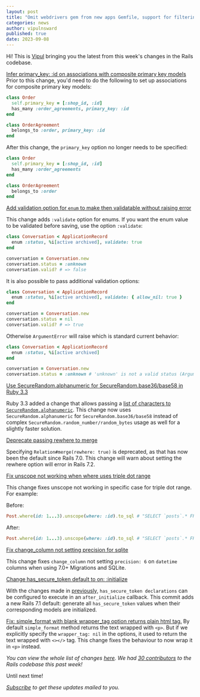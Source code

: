 ```yaml
---
layout: post
title: "Omit webdrivers gem from new apps Gemfile, support for filtering tests by line range and more!"
categories: news
author: vipulnsward
published: true
date: 2023-09-08
---
```



Hi! This is [Vipul](https://www.saeloun.com/team/vipul) bringing you the latest from this week's changes in the Rails codebase.

[Infer primary_key: :id on associations with composite primary key models](https://github.com/rails/rails/pull/49113)
Prior to this change, you'd need to do the following to set up associations for composite primary key models:

```ruby
class Order
  self.primary_key = [:shop_id, :id]
  has_many :order_agreements, primary_key: :id
end

class OrderAgreement
  belongs_to :order, primary_key: :id
end
```

After this change, the `primary_key` option no longer needs to be specified:

```ruby
class Order
  self.primary_key = [:shop_id, :id]
  has_many :order_agreements
end

class OrderAgreement
  belongs_to :order
end
```


[Add validation option for `enum` to make then validatable without raising error](https://github.com/rails/rails/pull/49100)

This change adds `:validate` option for enums. If you want the enum value to be validated before saving, use the option `:validate`:

```ruby
class Conversation < ApplicationRecord
  enum :status, %i[active archived], validate: true
end

conversation = Conversation.new
conversation.status = :unknown
conversation.valid? # => false
```

It is also possible to pass additional validation options:

```ruby
class Conversation < ApplicationRecord
  enum :status, %i[active archived], validate: { allow_nil: true }
end

conversation = Conversation.new
conversation.status = nil
conversation.valid? # => true
```

Otherwise `ArgumentError` will raise which is standard current behavior:

```ruby
class Conversation < ApplicationRecord
  enum :status, %i[active archived]
end

conversation = Conversation.new
conversation.status = :unknown # 'unknown' is not a valid status (ArgumentError)
```

[Use SecureRandom.alphanumeric for SecureRandom.base36/base58 in Ruby 3.3](https://github.com/rails/rails/pull/49067)

Ruby 3.3 added a change that allows passing a [list of characters to `SecureRandom.alphanumeric`](https://github.com/ruby/ruby/pull/8312).
This change now uses `SecureRandom.alphanumeric` for `SecureRandom.base36/base58` instead of complex `SecureRandom.random_number/random_bytes` usage as well
for a slightly faster solution.

[Deprecate passing rewhere to merge](https://github.com/rails/rails/pull/45498)

Specifying `Relation#merge(rewhere: true)` is deprecated, as that has now been the default since Rails 7.0. 
This change will warn about setting the rewhere option will error in Rails 7.2.

[Fix unscope not working when where uses triple dot range](https://github.com/rails/rails/pull/48095)

This change fixes unscope not working in specific case for triple dot range. For example:


Before:
```ruby
Post.where(id: 1...3).unscope(where: :id).to_sql # "SELECT `posts`.* FROM `posts` WHERE `posts`.`id` >= 1 AND `posts`.`id` < 3"    
```

After:
```ruby
Post.where(id: 1...3).unscope(where: :id).to_sql # "SELECT `posts`.* FROM `posts`"
```


[Fix change_column not setting precision for sqlite](https://github.com/rails/rails/pull/49090)

This change fixes `change_column` not setting `precision: 6` on `datetime` columns when using 7.0+ Migrations and SQLite.

[Change has_secure_token default to on: :initialize ](https://github.com/rails/rails/pull/48912)

With the changes made in [previously](https://github.com/rails/rails/pull/47420), `has_secure_token declarations` can be configured to execute in an `after_initialize` callback. 
This commit adds a new Rails 7.1 default: generate all `has_secure_token` values when their corresponding models are initialized.

[Fix: simple_format with blank wrapper_tag option returns plain html tag.](https://github.com/rails/rails/pull/49120)
By default `simple_format` method returns the text wrapped with `<p>`. But if we explicitly specify the `wrapper_tag: nil` in the options, it used to return the text wrapped with `<></>` tag.
This change fixes the behaviour to now wrap it in `<p>` instead.

_You can view the whole list of changes [here](https://github.com/rails/rails/compare/@%7B2023-09-01%7D...main@%7B2023-09-08%7D)._
_We had [30 contributors](https://contributors.rubyonrails.org/contributors/in-time-window/20230901-20230908) to the Rails codebase this past week!_

Until next time!

_[Subscribe](https://world.hey.com/this.week.in.rails) to get these updates mailed to you._
